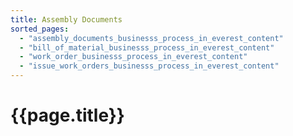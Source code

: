 ```yaml
---
title: Assembly Documents
sorted_pages:
  - "assembly_documents_businesss_process_in_everest_content"
  - "bill_of_material_businesss_process_in_everest_content"
  - "work_order_businesss_process_in_everest_content"
  - "issue_work_orders_businesss_process_in_everest_content"
---
```

# {{page.title}}
